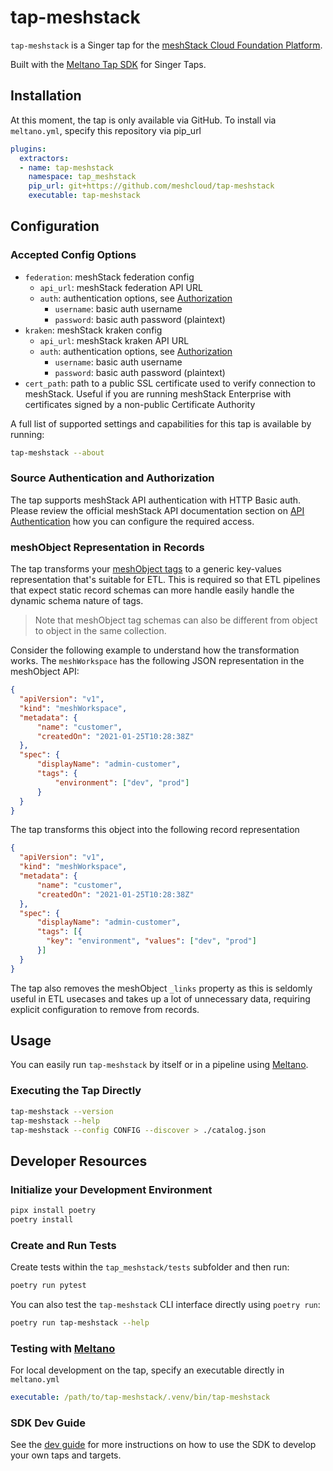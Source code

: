# tap-meshstack

`tap-meshstack` is a Singer tap for the [meshStack Cloud Foundation Platform](https://www.meshcloud.io/).

Built with the [Meltano Tap SDK](https://sdk.meltano.com) for Singer Taps.

## Installation

At this moment, the tap is only available via GitHub.
To install via `meltano.yml`, specify this repository via pip_url

```yaml
plugins:
  extractors:
  - name: tap-meshstack
    namespace: tap_meshstack
    pip_url: git+https://github.com/meshcloud/tap-meshstack
    executable: tap-meshstack
```

## Configuration

### Accepted Config Options

- `federation`: meshStack federation config
  - `api_url`: meshStack federation API URL
  - `auth`: authentication options, see [Authorization](#source-authentication-and-authorization)
    - `username`: basic auth username
    - `password`: basic auth password (plaintext)
- `kraken`: meshStack kraken config
  - `api_url`: meshStack kraken API URL
  - `auth`: authentication options, see [Authorization](#source-authentication-and-authorization)
    - `username`: basic auth username
    - `password`: basic auth password (plaintext)
- `cert_path`: path to a public SSL certificate used to verify connection to meshStack. Useful if you are running meshStack Enterprise with certificates signed by a non-public Certificate Authority

A full list of supported settings and capabilities for this tap is available by running:

```bash
tap-meshstack --about
```

### Source Authentication and Authorization

The tap supports meshStack API authentication with HTTP Basic auth. Please review the official meshStack API documentation
section on [API Authentication](https://docs.meshcloud.io/api#authentication) how you can configure the required access.

### meshObject Representation in Records

The tap transforms your [meshObject tags](https://docs.meshcloud.io/docs/meshstack.metadata-tags.html) to a generic
key-values representation that's suitable for ETL. This is required so that ETL pipelines that expect static record
schemas can more handle easily handle the dynamic schema nature of tags. 

> Note that meshObject tag schemas can also be different from object to object in the same collection.

Consider the following example to understand how the transformation works. The `meshWorkspace` has the following
JSON representation in the meshObject API:

```json
{
  "apiVersion": "v1",
  "kind": "meshWorkspace",
  "metadata": {
      "name": "customer",
      "createdOn": "2021-01-25T10:28:38Z"
  },
  "spec": {
      "displayName": "admin-customer",
      "tags": {
          "environment": ["dev", "prod"]
      }
  }
}
```

The tap transforms this object into the following record representation

```json
{
  "apiVersion": "v1",
  "kind": "meshWorkspace",
  "metadata": {
      "name": "customer",
      "createdOn": "2021-01-25T10:28:38Z"
  },
  "spec": {
      "displayName": "admin-customer",
      "tags": [{
        "key": "environment", "values": ["dev", "prod"]
      }]
  }
}
```

The tap also removes the meshObject `_links` property as this is seldomly useful in ETL usecases and takes up a lot of 
unnecessary data, requiring explicit configuration to remove from records.

## Usage

You can easily run `tap-meshstack` by itself or in a pipeline using [Meltano](https://meltano.com/).

### Executing the Tap Directly

```bash
tap-meshstack --version
tap-meshstack --help
tap-meshstack --config CONFIG --discover > ./catalog.json
```

## Developer Resources

### Initialize your Development Environment

```bash
pipx install poetry
poetry install
```

### Create and Run Tests

Create tests within the `tap_meshstack/tests` subfolder and
  then run:

```bash
poetry run pytest
```

You can also test the `tap-meshstack` CLI interface directly using `poetry run`:

```bash
poetry run tap-meshstack --help
```

### Testing with [Meltano](https://www.meltano.com)

For local development on the tap, specify an executable directly in `meltano.yml`

```yaml
executable: /path/to/tap-meshstack/.venv/bin/tap-meshstack
```

### SDK Dev Guide

See the [dev guide](https://sdk.meltano.com/en/latest/dev_guide.html) for more instructions on how to use the SDK to 
develop your own taps and targets.
